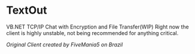 # TextOut
VB.NET TCP/IP Chat with Encryption and File Transfer(WIP)
Right now the client is highly unstable, not being recommended for anything critical.

*Original Client created by FiveMania5 on Brazil*
